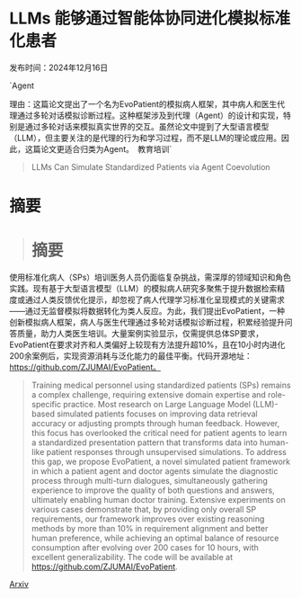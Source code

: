 # LLMs 能够通过智能体协同进化模拟标准化患者

发布时间：2024年12月16日

`Agent

理由：这篇论文提出了一个名为EvoPatient的模拟病人框架，其中病人和医生代理通过多轮对话模拟诊断过程。这种框架涉及到代理（Agent）的设计和实现，特别是通过多轮对话来模拟真实世界的交互。虽然论文中提到了大型语言模型（LLM），但主要关注的是代理的行为和学习过程，而不是LLM的理论或应用。因此，这篇论文更适合归类为Agent。` `教育培训`

> LLMs Can Simulate Standardized Patients via Agent Coevolution

# 摘要

> # 摘要
使用标准化病人（SPs）培训医务人员仍面临复杂挑战，需深厚的领域知识和角色实践。现有基于大型语言模型（LLM）的模拟病人研究多聚焦于提升数据检索精度或通过人类反馈优化提示，却忽视了病人代理学习标准化呈现模式的关键需求——通过无监督模拟将数据转化为类人反应。为此，我们提出EvoPatient，一种创新模拟病人框架，病人与医生代理通过多轮对话模拟诊断过程，积累经验提升问答质量，助力人类医生培训。大量案例实验显示，仅需提供总体SP要求，EvoPatient在要求对齐和人类偏好上较现有方法提升超10%，且在10小时内进化200余案例后，实现资源消耗与泛化能力的最佳平衡。代码开源地址：https://github.com/ZJUMAI/EvoPatient。

> Training medical personnel using standardized patients (SPs) remains a complex challenge, requiring extensive domain expertise and role-specific practice. Most research on Large Language Model (LLM)-based simulated patients focuses on improving data retrieval accuracy or adjusting prompts through human feedback. However, this focus has overlooked the critical need for patient agents to learn a standardized presentation pattern that transforms data into human-like patient responses through unsupervised simulations. To address this gap, we propose EvoPatient, a novel simulated patient framework in which a patient agent and doctor agents simulate the diagnostic process through multi-turn dialogues, simultaneously gathering experience to improve the quality of both questions and answers, ultimately enabling human doctor training. Extensive experiments on various cases demonstrate that, by providing only overall SP requirements, our framework improves over existing reasoning methods by more than 10% in requirement alignment and better human preference, while achieving an optimal balance of resource consumption after evolving over 200 cases for 10 hours, with excellent generalizability. The code will be available at https://github.com/ZJUMAI/EvoPatient.

[Arxiv](https://arxiv.org/abs/2412.11716)